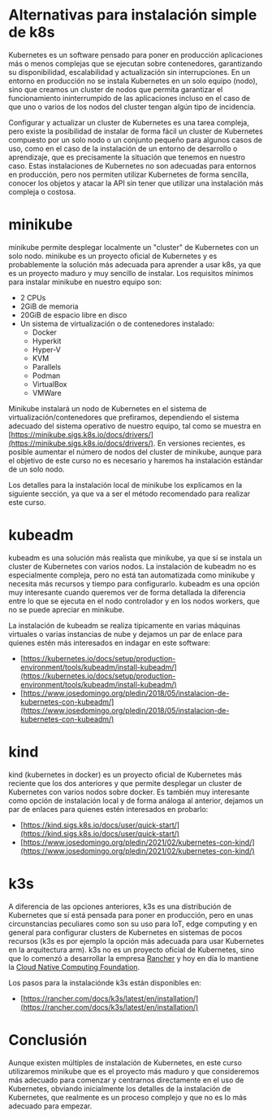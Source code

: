 # Alternativas para instalación simple de k8s

Kubernetes es un software pensado para poner en producción
aplicaciones más o menos complejas que se ejecutan sobre contenedores,
garantizando su disponibilidad, escalabilidad y actualización sin
interrupciones. En un entorno en producción no se instala Kubernetes
en un solo equipo (nodo), sino que creamos un cluster de nodos que
permita garantizar el funcionamiento ininterrumpido de las
aplicaciones incluso en el caso de que uno o varios de los nodos del
cluster tengan algún tipo de incidencia.

Configurar y actualizar un cluster de Kubernetes es una tarea
compleja, pero existe la posibilidad de instalar de forma fácil un
cluster de Kubernetes compuesto por un solo nodo o un conjunto pequeño
para algunos casos de uso, como en el caso de la instalación de un
entorno de desarrollo o aprendizaje, que es precisamente la situación
que tenemos en nuestro caso. Estas instalaciones de Kubernetes no son
adecuadas para entornos en producción, pero nos permiten utilizar
Kubernetes de forma sencilla, conocer los objetos y atacar la API sin
tener que utilizar una instalación más compleja o costosa.

# minikube

minikube permite desplegar localmente un "cluster" de Kubernetes con
un solo nodo. minikube es un proyecto oficial de Kubernetes y es
probablemente la solución más adecuada para aprender a usar k8s, ya
que es un proyecto maduro y muy sencillo de instalar. Los requisitos
mínimos para instalar minikube en nuestro equipo son:

* 2 CPUs
* 2GiB de memoria
* 20GiB de espacio libre en disco
* Un sistema de virtualización o de contenedores instalado:
  * Docker
  * Hyperkit
  * Hyper-V
  * KVM
  * Parallels
  * Podman
  * VirtualBox
  * VMWare

Minikube instalará un nodo de Kubernetes en el sistema de
virtualización/contenedores que prefiramos, dependiendo el sistema
adecuado del sistema operativo de nuestro equipo, tal como se muestra
en
[https://minikube.sigs.k8s.io/docs/drivers/](https://minikube.sigs.k8s.io/docs/drivers/). En
versiones recientes, es posible aumentar el número de nodos del
cluster de minikube, aunque para el objetivo de este curso no es
necesario y haremos ha instalación estándar de un solo nodo.

Los detalles para la instalación local de minikube los explicamos en
la siguiente sección, ya que va a ser el método recomendado para
realizar este curso.

# kubeadm

kubeadm es una solución más realista que minikube, ya que sí se
instala un cluster de Kubernetes con varios nodos. La instalación de
kubeadm no es especialmente compleja, pero no está tan automatizada
como minikube y necesita más recursos y tiempo para
configurarlo. kubeadm es una opción muy interesante cuando queremos
ver de forma detallada la diferencia entre lo que se ejecuta en el
nodo controlador y en los nodos workers, que no se puede apreciar en
minikube.

La instalación de kubeadm se realiza típicamente en varias máquinas
virtuales o varias instancias de nube y dejamos un par de enlace para
quienes estén más interesados en indagar en este software:

* [https://kubernetes.io/docs/setup/production-environment/tools/kubeadm/install-kubeadm/](https://kubernetes.io/docs/setup/production-environment/tools/kubeadm/install-kubeadm/)
* [https://www.josedomingo.org/pledin/2018/05/instalacion-de-kubernetes-con-kubeadm/](https://www.josedomingo.org/pledin/2018/05/instalacion-de-kubernetes-con-kubeadm/)

# kind

kind (kubernetes in docker) es un proyecto oficial de Kubernetes más
reciente que los dos anteriores y que permite desplegar un cluster de
Kubernetes con varios nodos sobre docker. Es también muy interesante
como opción de instalación local y de forma análoga al anterior,
dejamos un par de enlaces para quienes estén interesados en probarlo:

* [https://kind.sigs.k8s.io/docs/user/quick-start/](https://kind.sigs.k8s.io/docs/user/quick-start/)
* [https://www.josedomingo.org/pledin/2021/02/kubernetes-con-kind/](https://www.josedomingo.org/pledin/2021/02/kubernetes-con-kind/)

# k3s

A diferencia de las opciones anteriores, k3s es una distribución de
Kubernetes que sí está pensada para poner en producción, pero en unas
circunstancias peculiares como son su uso para IoT, edge computing y
en general para configurar clusters de Kubernetes en sistemas de pocos
recursos (k3s es por ejemplo la opción más adecuada para usar
Kubernetes en la arquitectura arm). k3s no es un proyecto oficial de
Kubernetes, sino que lo comenzó a desarrollar la empresa
[Rancher](https://rancher.com/) y hoy en día lo mantiene la [Cloud
Native Computing Foundation](https://www.cncf.io/).

Los pasos para la instalaciónde k3s están disponibles en:

* [https://rancher.com/docs/k3s/latest/en/installation/](https://rancher.com/docs/k3s/latest/en/installation/)

# Conclusión

Aunque existen múltiples de instalación de Kubernetes, en este curso
utilizaremos minikube que es el proyecto más maduro y que consideremos
más adecuado para comenzar y centrarnos directamente en el uso de
Kubernetes, obviando inicialmente los detalles de la instalación de
Kubernetes, que realmente es un proceso complejo y que no es lo más
adecuado para empezar.
